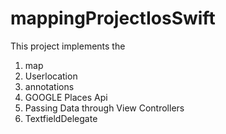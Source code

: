 # mappingProjectIosSwift

This project implements the 

1. map
2. Userlocation
3. annotations
4. GOOGLE Places Api 
5. Passing Data through View Controllers
6. TextfieldDelegate
